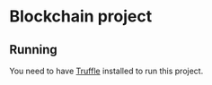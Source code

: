 # Blockchain project

## Running

You need to have [Truffle](https://www.trufflesuite.com/docs/truffle/getting-started/installation) installed to run this project.
